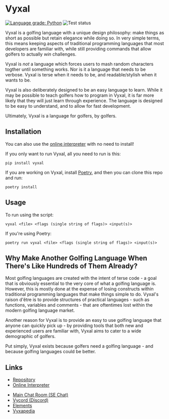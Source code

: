 # Vyxal

[![Language grade: Python](https://img.shields.io/lgtm/grade/python/g/Vyxal/Vyxal.svg?logo=lgtm&logoWidth=18)](https://lgtm.com/projects/g/Vyxal/Vyxal/context:python) ![Test status](https://github.com/Vyxal/Vyxal/actions/workflows/run-tests.yaml/badge.svg)

Vyxal is a golfing language with a unique design philosophy: make things as short as possible but retain elegance while doing so. In very simple terms, this means
keeping aspects of traditional programming languages that most developers are familiar with, while still providing commands that allow golfers to actually _win_
challenges.

Vyxal is _not_ a language which forces users to mash random characters togther until something works. Nor is it a language that needs to be verbose. Vyxal is terse when
it needs to be, and readable/stylish when it wants to be.

Vyxal is also deliberately designed to be an easy language to learn. While it may be possible to teach golfers how to program in Vyxal, it is far more likely that they will just learn through experience. The language is designed to be easy to understand, and to allow for fast development.

Ultimately, Vyxal is a language for golfers, by golfers.

## Installation

You can also use the [online interpreter](https://vyxal.pythonanywhere.com) with no need to install!

If you only want to run Vyxal, all you need to run is this:
```
pip install vyxal
```

If you are working on Vyxal, install [Poetry](https://python-poetry.org), and then you can clone this repo and run:
```
poetry install
```

## Usage

To run using the script:
```
vyxal <file> <flags (single string of flags)> <input(s)>
```

If you're using Poetry:
```
poetry run vyxal <file> <flags (single string of flags)> <input(s)>
```

## Why Make Another Golfing Language When There's Like Hundreds of Them Already?

Most golfing languages are created with the intent of terse code - a goal that is obviously essential to the very core of what a golfing language is. However, this is
mostly done at the expense of losing constructs within traditional programming languages that make things simple to do. Vyxal's raison d'être is to provide structures
of practical languages - such as functions, variables and comments - that are oftentimes lost within the modern golfing language market.

Another reason for Vyxal is to provide an easy to use golfing language that anyone can quickly pick up - by providing tools that both new and experienced users are
familiar with, Vyxal aims to cater to a wide demographic of golfers.

Put simply, Vyxal exists because golfers need a golfing language - and because golfing languages could be better.

## Links

- [Repository](https://github.com/Vyxal/Vyxal)
- [Online Interpreter](http://vyxal.pythonanywhere.com)
<!-- TODO: fix broken links
- [Tutorial](https://github.com/Vyxal/Vyxal/blob/master/docs/Tutorial.md)
- [Codepage](https://github.com/Vyxal/Vyxal/blob/master/docs/codepage.txt)
-->
- [Main Chat Room (SE Chat)](https://chat.stackexchange.com/rooms/106764/vyxal)
- [Vycord (Discord)](https://discord.gg/hER4Avd6fz)
- [Elements](https://github.com/Vyxal/Vyxal/blob/v2.6.0/documents/knowledge/elements.md)
- [Vyxapedia](https://vyxapedia.hyper-neutrino.xyz/)
